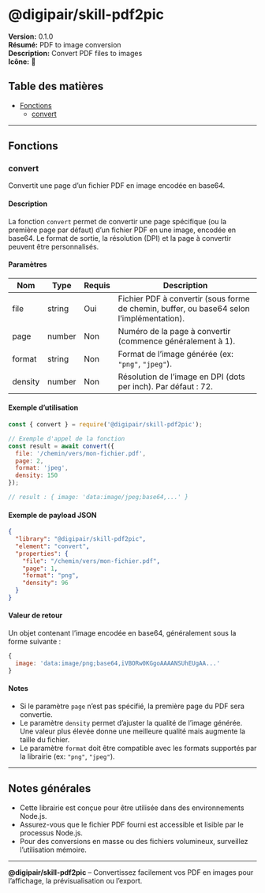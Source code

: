 # @digipair/skill-pdf2pic

**Version:** 0.1.0  
**Résumé:** PDF to image conversion  
**Description:** Convert PDF files to images  
**Icône:** 📕  

## Table des matières

- [Fonctions](#fonctions)
  - [convert](#convert)

---

## Fonctions

### convert

Convertit une page d’un fichier PDF en image encodée en base64.

#### Description

La fonction `convert` permet de convertir une page spécifique (ou la première page par défaut) d’un fichier PDF en une image, encodée en base64. Le format de sortie, la résolution (DPI) et la page à convertir peuvent être personnalisés.

#### Paramètres

| Nom      | Type    | Requis | Description                                                                 |
|----------|---------|--------|-----------------------------------------------------------------------------|
| file     | string  | Oui    | Fichier PDF à convertir (sous forme de chemin, buffer, ou base64 selon l’implémentation). |
| page     | number  | Non    | Numéro de la page à convertir (commence généralement à 1).                  |
| format   | string  | Non    | Format de l’image générée (ex: `"png"`, `"jpeg"`).                          |
| density  | number  | Non    | Résolution de l’image en DPI (dots per inch). Par défaut : 72.              |

#### Exemple d’utilisation

```js
const { convert } = require('@digipair/skill-pdf2pic');

// Exemple d'appel de la fonction
const result = await convert({
  file: '/chemin/vers/mon-fichier.pdf',
  page: 2,
  format: 'jpeg',
  density: 150
});

// result : { image: 'data:image/jpeg;base64,...' }
```

#### Exemple de payload JSON

```json
{
  "library": "@digipair/skill-pdf2pic",
  "element": "convert",
  "properties": {
    "file": "/chemin/vers/mon-fichier.pdf",
    "page": 1,
    "format": "png",
    "density": 96
  }
}
```

#### Valeur de retour

Un objet contenant l’image encodée en base64, généralement sous la forme suivante :

```js
{
  image: 'data:image/png;base64,iVBORw0KGgoAAAANSUhEUgAA...'
}
```

#### Notes

- Si le paramètre `page` n’est pas spécifié, la première page du PDF sera convertie.
- Le paramètre `density` permet d’ajuster la qualité de l’image générée. Une valeur plus élevée donne une meilleure qualité mais augmente la taille du fichier.
- Le paramètre `format` doit être compatible avec les formats supportés par la librairie (ex: `"png"`, `"jpeg"`).

---

## Notes générales

- Cette librairie est conçue pour être utilisée dans des environnements Node.js.
- Assurez-vous que le fichier PDF fourni est accessible et lisible par le processus Node.js.
- Pour des conversions en masse ou des fichiers volumineux, surveillez l’utilisation mémoire.

---

**@digipair/skill-pdf2pic** – Convertissez facilement vos PDF en images pour l’affichage, la prévisualisation ou l’export.